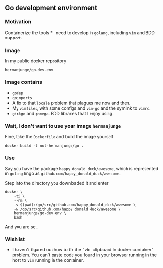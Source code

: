 ## Go development environment

### Motivation

Containerize the tools * I need to develop in `golang`, including `vim` and BDD support.

### Image

In my public docker repository

    hermanjunge/go-dev-env

### Image contains

* `godep`
* `goimports`
* A fix to that `locale` problem that plagues me now and then.
* My `vimfiles`, with some configs and `vim-go` and the symlink to `vimrc`.
* `ginkgo` and `gomega`. BDD libraries that I enjoy using.

### Wait, I don't want to use your image `hermanjunge`

Fine, take the `Dockerfile` and build the image yourself

    docker build -t not-hermanjunge/go .

### Use

Say you have the package `happy_donald_duck/awesome`, which is represented in `golang` lingo as `github.com/happy_donald_duck/awesome`.

Step into the directory you downloaded it and enter

    docker \
        -ti \
        --rm \
        -v $(pwd):/go/src/github.com/happy_donald_duck/awesome \
        -w /go/src/github.com/happy_donald_duck/awesome \
        hermanjunge/go-dev-env \
        bash

And you are set.

### Wishlist

* I haven't figured out how to fix the "vim clipboard in docker container" problem. You can't paste code you found in your browser running in the host to `vim` running in the container.

